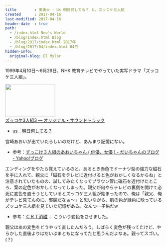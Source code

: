```yaml
---
title        : 美勇士 - Us 明日何してる？ と、ズッコケ三人組
created      : 2017-04-16
last-modified: 2017-04-16
header-date  : true
path:
  - /index.html Neo's World
  - /blog/index.html Blog
  - /blog/2017/index.html 2017年
  - /blog/2017/04/index.html 04月
hidden-info:
  original-blog: El Mylar
---
```


1999年4月10日～6月26日、NHK 教育テレビでやっていた実写ドラマ「ズッコケ三人組」。

<div class="ad-amazon">
  <div class="ad-amazon-image">
    <a href="https://www.amazon.co.jp/dp/B00005MG0N?tag=neos21-22&amp;linkCode=osi&amp;th=1&amp;psc=1">
      <img src="https://m.media-amazon.com/images/I/41bwseI2TWL._SL160_.jpg" width="160" height="106">
    </a>
  </div>
  <div class="ad-amazon-info">
    <div class="ad-amazon-title">
      <a href="https://www.amazon.co.jp/dp/B00005MG0N?tag=neos21-22&amp;linkCode=osi&amp;th=1&amp;psc=1">ズッコケ3人組3 ― オリジナル・サウンドトラック</a>
    </div>
  </div>
</div>

- [us　明日何してる？](https://youtube.com/watch?v=qkIGBXbNjIQ)

宮崎あおいが出ていたらしいのだけど、あんまり記憶にない。

- 参考：[ずっこけ３人組のあおいちゃん ( 俳優、女優 ) - だいちゃんのブログ - Yahoo!ブログ](https://blogs.yahoo.co.jp/daityan_desuyo/922734.html)

エンディングをやたら覚えているのと、あるとき赤色でドーナツ型の強力な磁石を手に入れて、親父に「磁石をテレビに近付けると色がおかしくなるからね」と注意されていたものの、試してみたくなってブラウン管に磁石を近付けたところ、案の定色がおかしくなってしまった。親父が何やらテレビの裏側を開けて必死に変色を直そうとしているとズッコケ三人組が始まったので、俺は「親父、俺がテレビ見てんのに、邪魔だなぁ～」と思いながら、肌の色が緑色に映っているズッコケ三人組を見ていた記憶がある。なんつー子供だw

- 参考：[ＣＲＴ消磁](http://cba.sakura.ne.jp/sub04/test02.htm) … こういう変色をさせました。

親父はあの変色をどうやって直したんだろう。しばらく変色が残ってたけど、やらかした直後よりはだいぶまともになってたと思うんだよなぁ。親ってスゴい。(？)
